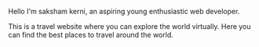 Hello I'm saksham kerni, an aspiring young enthusiastic
   web developer.
    
This is a travel website where you can explore the world virtually. 
Here you can find the best places to travel around the world.